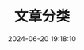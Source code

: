 ---
title: 文章分类
date: 2024-06-20 19:18:10
layout: tag
banner:
    type: video
    bgurl: https://r2.aki1205.top/imghost%2F2024%2F06%2F%E6%B5%B7.mp4
    banner_title: 落日沉溺于橘色的海，<br>晚风沦陷于赤诚的爱 。
    banner_text: THE ARTICLE TAG
---